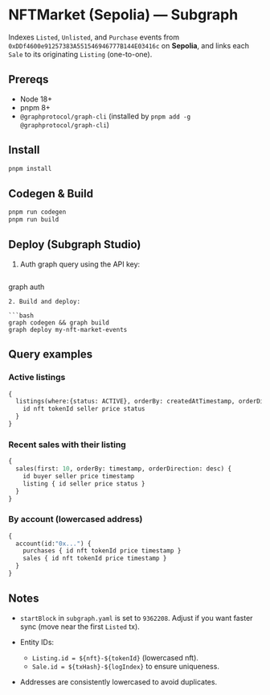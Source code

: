 # NFTMarket (Sepolia) — Subgraph

Indexes `Listed`, `Unlisted`, and `Purchase` events from
`0xDDf4600e91257383A551546946777B144E03416c` on **Sepolia**, and links each
`Sale` to its originating `Listing` (one-to-one).

## Prereqs
- Node 18+
- pnpm 8+
- `@graphprotocol/graph-cli` (installed by `pnpm add -g @graphprotocol/graph-cli`)

## Install
```bash
pnpm install
```

## Codegen & Build

```bash
pnpm run codegen
pnpm run build
```

## Deploy (Subgraph Studio)

1. Auth graph query using the API key:

   ```bash
graph auth <the-graph-api-key>
   ```
2. Build and deploy:

   ```bash
graph codegen && graph build
graph deploy my-nft-market-events
   ```

## Query examples

### Active listings

```graphql
{
  listings(where:{status: ACTIVE}, orderBy: createdAtTimestamp, orderDirection: desc) {
    id nft tokenId seller price status
  }
}
```

### Recent sales with their listing

```graphql
{
  sales(first: 10, orderBy: timestamp, orderDirection: desc) {
    id buyer seller price timestamp
    listing { id seller price status }
  }
}
```

### By account (lowercased address)

```graphql
{
  account(id:"0x...") {
    purchases { id nft tokenId price timestamp }
    sales { id nft tokenId price timestamp }
  }
}
```

## Notes

* `startBlock` in `subgraph.yaml` is set to `9362208`. Adjust if you want faster sync (move near the first `Listed` tx).
* Entity IDs:

  * `Listing.id = ${nft}-${tokenId}` (lowercased nft).
  * `Sale.id = ${txHash}-${logIndex}` to ensure uniqueness.
* Addresses are consistently lowercased to avoid duplicates.

